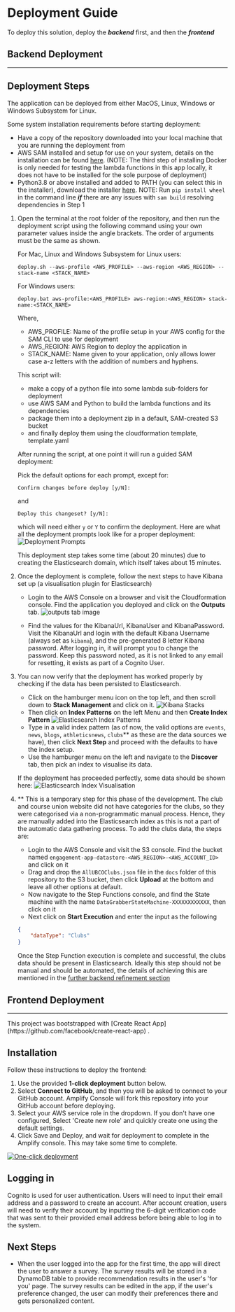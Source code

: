 # Deployment Guide

To deploy this solution, deploy the ***backend*** first, and then the ***frontend***

## Backend Deployment
<hr/>

## Deployment Steps
The application can be deployed from either MacOS, Linux, Windows or Windows Subsystem for Linux.

Some system installation requirements before starting deployment:
* Have a copy of the repository downloaded into your local machine that you are running the deployment from
* AWS SAM installed and setup for use on your system, details on the installation can be found
  [here](https://docs.aws.amazon.com/serverless-application-model/latest/developerguide/serverless-sam-cli-install.html).
  (NOTE: The third step of installing Docker is only needed for testing the lambda functions in this app locally, it
  does not have to be installed for the sole purpose of deployment)
* Python3.8 or above installed and added to PATH (you can select this in the installer), download the
  installer [here](https://www.python.org/downloads/release/python-387/).
  NOTE: Run ```pip install wheel``` in the command line ***if*** there are any issues with ```sam build``` resolving dependencies in Step 1
  

1) Open the terminal at the root folder of the repository, and then run the deployment script using the following command using
   your own parameter values inside the angle brackets. The order of arguments must be the same as shown.

   For Mac, Linux and Windows Subsystem for Linux users:

   ```   
   deploy.sh --aws-profile <AWS_PROFILE> --aws-region <AWS_REGION> --stack-name <STACK_NAME>
   ```

   For Windows users:
   ```   
   deploy.bat aws-profile:<AWS_PROFILE> aws-region:<AWS_REGION> stack-name:<STACK_NAME>
   ```
    Where,
    * AWS_PROFILE: Name of the profile setup in your AWS config for the SAM CLI to use for deployment
    * AWS_REGION: AWS Region to deploy the application in
    * STACK_NAME: Name given to your application, only allows lower case a-z letters with the addition of numbers and hyphens.

   This script will:
   <ul>
   <li>make a copy of a python file into some lambda sub-folders for deployment</li>
   <li>use AWS SAM and Python to build the lambda functions and its dependencies</li>
   <li>package them into a deployment zip in a default, SAM-created S3 bucket</li>
   <li>and finally deploy them using the cloudformation template, template.yaml </li>
   </ul>
    
    After running the script, at one point it will run a guided SAM deployment:
   
    Pick the default options for each prompt, except for:
    
    ```
    Confirm changes before deploy [y/N]:
    ```   
    and
    ```
    Deploy this changeset? [y/N]:
    ```
    which will need either `y` or `Y` to confirm the deployment.
   Here are what all the deployment prompts look like for a proper deployment:
   ![Deployment Prompts](./DeploymentPrompts.png)
   
   This deployment step takes some time (about 20 minutes) due to creating the Elasticsearch domain, which itself takes
   about 15 minutes.
   
2) Once the deployment is complete, follow the next steps to have Kibana set up (a visualisation plugin for Elasticsearch)
    * Login to the AWS Console on a browser and visit the Cloudformation console. Find the application you deployed and 
      click on the **Outputs** tab.
      ![outputs tab image](./OutputsTab.PNG)
        
    * Find the values for the KibanaUrl, KibanaUser and KibanaPassword. 
      Visit the KibanaUrl and login with the default Kibana Username (always set as `kibana`), and the pre-generated
      8 letter Kibana password. After logging in, it will prompt you to change the password.
      Keep this password noted, as it is not linked to any email for resetting, it exists as part of a Cognito User.
      
3) You can now verify that the deployment has worked properly by checking if the data has been persisted to Elasticsearch.
   * Click on the hamburger menu icon on the top left, and then scroll down to **Stack Management** and click on it.
   ![Kibana Stacks](./ElasticsearchStacks.PNG)
   * Then click on **Index Patterns** on the left Menu and then **Create Index Pattern** 
   ![Elasticsearch Index Patterns](./IndexPatterns.PNG)
   * Type in a valid index pattern (as of now, the valid options are `events`, `news`, `blogs`, `athleticsnews`, `clubs`**
   as these are the data sources we have), then click **Next Step** and proceed with the defaults to have the index setup.
   * Use the hamburger menu on the left and navigate to the **Discover** tab, then pick an index to visualise its data.
    
    If the deployment has proceeded perfectly, some data should be shown here:
    ![Elasticsearch Index Visualisation](./IndexVisualisation.PNG)
   
4) ** This is a temporary step for this phase of the development. The club and course union website did not have categories
   for the clubs, so they were categorised via a non-programmatic manual process. Hence, they are manually added into the
   Elasticsearch index as this is not a part of the automatic data gathering process. To add the clubs data, the steps are:
   * Login to the AWS Console and visit the S3 console. Find the bucket named 
     `engagement-app-datastore-<AWS_REGION>-<AWS_ACCOUNT_ID>` and click on it
   * Drag and drop the `AllUBCOClubs.json` file in the `docs` folder of this repository to the S3 bucket, then click
    **Upload** at the bottom and leave all other options at default.
   * Now navigate to the Step Functions console, and find the State machine with the name 
     `DataGrabberStateMachine-XXXXXXXXXXXX`, then click on it      
   * Next click on **Start Execution** and enter the input as the following
    ```json
    {
        "dataType": "Clubs"
    }
    ```
   Once the Step Function execution is complete and successful, the clubs data should be present in Elasticsearch.
   Ideally this step should not be manual and should be automated, the details of achieving this are mentioned
   in the [further backend refinement section](https://github.com/UBC-CIC/UBCO-StudentEngagementApp/blob/main/docs/DataAggregationArchitecture.md#further-backend-refinement)
       
   


## Frontend Deployment
<hr/>
This project was bootstrapped with [Create React App](https://github.com/facebook/create-react-app) .

## Installation

Follow these instructions to deploy the frontend:

1) Use the provided **1-click deployment** button below.
2) Select **Connect to GitHub**, and then you will be asked to connect to your GitHub account. Amplify Console will fork this repository into your GitHub account before deploying.
3) Select your AWS service role in the dropdown. If you don't have one configured, Select 'Create new role' and quickly create one using the default settings.
4) Click Save and Deploy, and wait for deployment to complete in the Amplify console. This may take some time to complete.


[![One-click deployment](https://oneclick.amplifyapp.com/button.svg)](https://console.aws.amazon.com/amplify/home#/deploy?repo=https://github.com/UBC-CIC/)

## Logging in

Cognito is used for user authentication. Users will need to input their email address and a password to create an account.
After account creation, users will need to verify their account by inputting the 6-digit verification code that was sent to their provided email address before being able to log in to the system.

## Next Steps

* When the user logged into the app for the first time, the app will direct the user to answer a survey. The survey results will be stored in
  a DynamoDB table to provide recommendation results in the user's 'for you' page. The survey results can  be edited in the app, if the user's
  preference changed, the user can modify their preferences there and gets personalized content.

